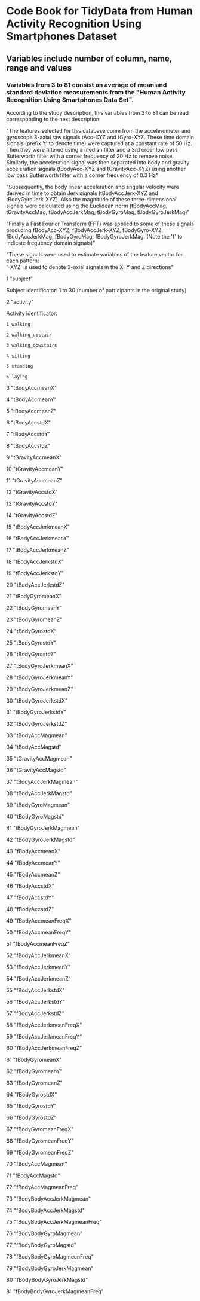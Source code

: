 # Code Book for TidyData from Human Activity Recognition Using Smartphones Dataset

## Variables include number of column, name, range and values
### Variables from 3 to 81 consist on average of mean and standard deviation measurements from the "Human Activity Recognition Using Smartphones Data Set". 
According to the study description, this variables from 3 to 81 can be read corresponding to the next description:

"The features selected for this database come from the accelerometer and gyroscope 3-axial raw signals tAcc-XYZ and tGyro-XYZ. These time domain signals (prefix 't' to denote time) were captured at a constant rate of 50 Hz. Then they were filtered using a median filter and a 3rd order low pass Butterworth filter with a corner frequency of 20 Hz to remove noise. Similarly, the acceleration signal was then separated into body and gravity acceleration signals (tBodyAcc-XYZ and tGravityAcc-XYZ) using another low pass Butterworth filter with a corner frequency of 0.3 Hz"

"Subsequently, the body linear acceleration and angular velocity were derived in time to obtain Jerk signals (tBodyAccJerk-XYZ and tBodyGyroJerk-XYZ). Also the magnitude of these three-dimensional signals were calculated using the Euclidean norm (tBodyAccMag, tGravityAccMag, tBodyAccJerkMag, tBodyGyroMag, tBodyGyroJerkMag)"

"Finally a Fast Fourier Transform (FFT) was applied to some of these signals producing fBodyAcc-XYZ, fBodyAccJerk-XYZ, fBodyGyro-XYZ, fBodyAccJerkMag, fBodyGyroMag, fBodyGyroJerkMag. (Note the 'f' to indicate frequency domain signals)"

"These signals were used to estimate variables of the feature vector for each pattern:  
'-XYZ' is used to denote 3-axial signals in the X, Y and Z directions"


1 "subject" 

Subject identificator: 1 to 30 (number of participants in the original study)

2 "activity"

Activity identificator:

    1 walking

    2 walking_upstair

    3 walking_dowstairs

    4 sitting

    5 standing

    6 laying

3 "tBodyAccmeanX"

4 "tBodyAccmeanY"

5 "tBodyAccmeanZ"

6 "tBodyAccstdX"

7 "tBodyAccstdY"

8 "tBodyAccstdZ"

9 "tGravityAccmeanX"

10 "tGravityAccmeanY"

11 "tGravityAccmeanZ"

12 "tGravityAccstdX"

13 "tGravityAccstdY"

14 "tGravityAccstdZ"

15 "tBodyAccJerkmeanX"

16 "tBodyAccJerkmeanY"

17 "tBodyAccJerkmeanZ"

18 "tBodyAccJerkstdX"

19 "tBodyAccJerkstdY"

20 "tBodyAccJerkstdZ"

21 "tBodyGyromeanX"

22 "tBodyGyromeanY"

23 "tBodyGyromeanZ"

24 "tBodyGyrostdX"

25 "tBodyGyrostdY"

26 "tBodyGyrostdZ"

27 "tBodyGyroJerkmeanX"

28 "tBodyGyroJerkmeanY"

29 "tBodyGyroJerkmeanZ"

30 "tBodyGyroJerkstdX"

31 "tBodyGyroJerkstdY"

32 "tBodyGyroJerkstdZ"

33 "tBodyAccMagmean"

34 "tBodyAccMagstd"

35 "tGravityAccMagmean"

36 "tGravityAccMagstd"

37 "tBodyAccJerkMagmean"

38 "tBodyAccJerkMagstd"

39 "tBodyGyroMagmean"

40 "tBodyGyroMagstd"

41 "tBodyGyroJerkMagmean"

42 "tBodyGyroJerkMagstd"

43 "fBodyAccmeanX"

44 "fBodyAccmeanY"

45 "fBodyAccmeanZ"

46 "fBodyAccstdX"

47 "fBodyAccstdY"

48 "fBodyAccstdZ"

49 "fBodyAccmeanFreqX"

50 "fBodyAccmeanFreqY"

51 "fBodyAccmeanFreqZ"

52 "fBodyAccJerkmeanX"

53 "fBodyAccJerkmeanY"

54 "fBodyAccJerkmeanZ"

55 "fBodyAccJerkstdX"

56 "fBodyAccJerkstdY"

57 "fBodyAccJerkstdZ"

58 "fBodyAccJerkmeanFreqX"

59 "fBodyAccJerkmeanFreqY"

60 "fBodyAccJerkmeanFreqZ"

61 "fBodyGyromeanX"

62 "fBodyGyromeanY"

63 "fBodyGyromeanZ"

64 "fBodyGyrostdX"

65 "fBodyGyrostdY"

66 "fBodyGyrostdZ"

67 "fBodyGyromeanFreqX"

68 "fBodyGyromeanFreqY"

69 "fBodyGyromeanFreqZ"

70 "fBodyAccMagmean"

71 "fBodyAccMagstd"

72 "fBodyAccMagmeanFreq"

73 "fBodyBodyAccJerkMagmean"

74 "fBodyBodyAccJerkMagstd"

75 "fBodyBodyAccJerkMagmeanFreq"

76 "fBodyBodyGyroMagmean"

77 "fBodyBodyGyroMagstd"

78 "fBodyBodyGyroMagmeanFreq"

79 "fBodyBodyGyroJerkMagmean"

80 "fBodyBodyGyroJerkMagstd"

81 "fBodyBodyGyroJerkMagmeanFreq"

